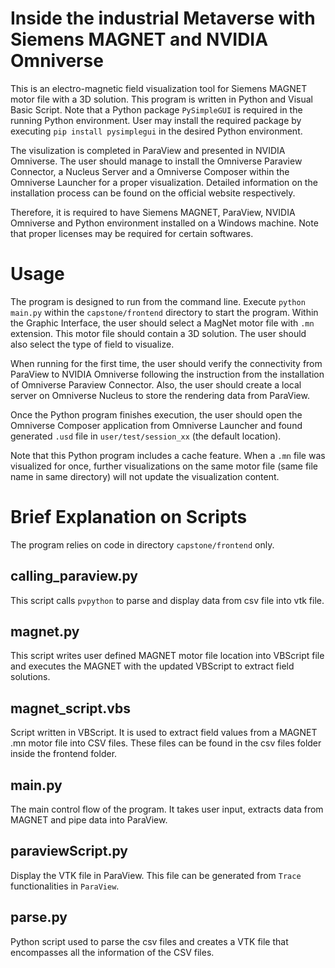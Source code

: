 # Inside the industrial Metaverse with Siemens MAGNET and NVIDIA Omniverse

This is an electro-magnetic field visualization tool for Siemens MAGNET motor file with a 3D solution. This program is written in Python and Visual Basic Script. Note that a Python package `PySimpleGUI` is required in the running Python environment. User may install the required package by executing `pip install pysimplegui` in the desired Python environment. 


The visulization is completed in ParaView and presented in NVIDIA Omniverse. The user should manage to install the Omniverse Paraview Connector, a Nucleus Server and a Omniverse Composer within the Omniverse Launcher for a proper visualization. Detailed information on the installation process can be found on the official website respectively. 


Therefore, it is required to have Siemens MAGNET, ParaView, NVIDIA Omniverse and Python environment installed on a Windows machine. Note that proper licenses may be required for certain softwares. 

# Usage

The program is designed to run from the command line. Execute `python main.py` within the `capstone/frontend` directory to start the program. Within the Graphic Interface, the user should select a MagNet motor file with `.mn` extension. This motor file should contain a 3D solution. The user should also select the type of field to visualize. 


When running for the first time, the user should verify the connectivity from ParaView to NVIDIA Omniverse following the instruction from the installation of Omniverse Paraview Connector. Also, the user should create a local server on Omniverse Nucleus to store the rendering data from ParaView. 


Once the Python program finishes execution, the user should open the Omniverse Composer application from Omniverse Launcher and found generated `.usd` file in `user/test/session_xx` (the default location). 

Note that this Python program includes a cache feature. When a `.mn` file was visualized for once, further visualizations on the same motor file (same file name in same directory) will not update the visualization content. 

# Brief Explanation on Scripts

The program relies on code in directory `capstone/frontend` only. 

## calling_paraview.py

This script calls `pvpython` to parse and display data from csv file into vtk file. 

## magnet.py

This script writes user defined MAGNET motor file location into VBScript file and executes the MAGNET with the updated VBScript to extract field solutions. 

## magnet_script.vbs

Script written in VBScript. It is used to extract field values from a MAGNET .mn motor file into CSV files. These files can be found 
in the csv files folder inside the frontend folder. 

## main.py

The main control flow of the program. It takes user input, extracts data from MAGNET and pipe data into ParaView. 

## paraviewScript.py

Display the VTK file in ParaView. This file can be generated from `Trace` functionalities in `ParaView`. 

## parse.py

Python script used to parse the csv files and creates a VTK file that encompasses all the information of the CSV files.









